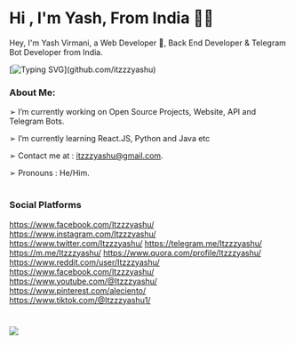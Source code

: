 <h1 align="left"><b>Hi , I'm Yash, From India ✌🏻</b></h1>
Hey, I'm Yash Virmani, a Web Developer 🚀, Back End Developer & Telegram Bot Developer from India.

[![Typing SVG](https://readme-typing-svg.demolab.com?font=Odin+Rounded&weight=100&size=15&duration=2000&pause=250&color=00F726&vCenter=true&width=700&height=40&lines=I'm+into+these+programming+languages.;Java%2C+Python%2C+HTML%2C+CSS%2C+Javascript;Web+and+Android+App+Development;Computer+Software+Programming+and+more.)](github.com/itzzzyashu)

### About Me:

➢ I’m currently working on Open Source Projects, Website, API and Telegram Bots.

➢ I’m currently learning React.JS, Python and Java etc

➢ Contact me at : itzzzyashu@gmail.com.

➢ Pronouns : He/Him.

#
### Social Platforms
https://www.facebook.com/Itzzzyashu/
https://www.instagram.com/Itzzzyashu/
https://www.twitter.com/Itzzzyashu/
https://telegram.me/Itzzzyashu/
https://m.me/Itzzzyashu/
https://www.quora.com/profile/Itzzzyashu/
https://www.reddit.com/user/Itzzzyashu/
https://www.facebook.com/Itzzzyashu/
https://www.youtube.com/@Itzzzyashu/
https://www.pinterest.com/aleciento/
https://www.tiktok.com/@Itzzzyashu1/
#
  <img align="center" src="https://github-readme-stats.vercel.app/api?username=itzzzyashu&hide=stars&show_icons=true&icon_color=fff&bg_color=6f00fe,6f00fe,ff0000&title_color=fff&text_color=fff&count_private=true">
